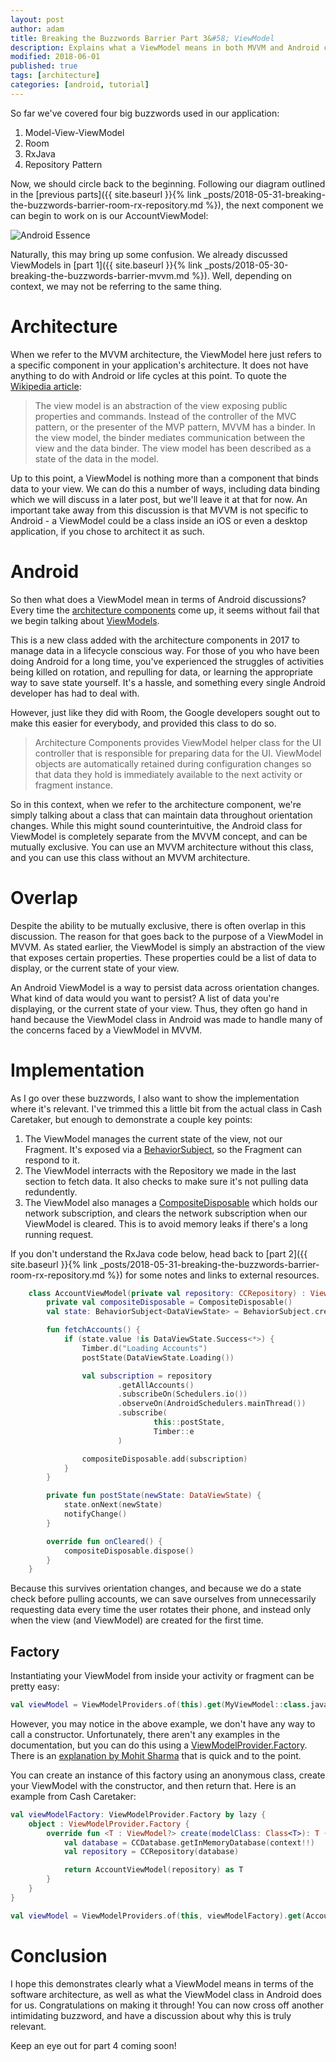 ```yaml
---
layout: post
author: adam
title: Breaking the Buzzwords Barrier Part 3&#58; ViewModel
description: Explains what a ViewModel means in both MVVM and Android contexts. 
modified: 2018-06-01
published: true
tags: [architecture]
categories: [android, tutorial]
---
```


So far we've covered four big buzzwords used in our application:

1. Model-View-ViewModel
2. Room
3. RxJava
4. Repository Pattern

Now, we should circle back to the beginning. Following our diagram outlined in the [previous parts]({{ site.baseurl }}{% link _posts/2018-05-31-breaking-the-buzzwords-barrier-room-rx-repository.md %}), the next component we can begin to work on is our AccountViewModel:

![Android Essence](/images/buzzwords/architecture_viewmodel.png)

Naturally, this may bring up some confusion. We already discussed ViewModels in [part 1]({{ site.baseurl }}{% link _posts/2018-05-30-breaking-the-buzzwords-barrier-mvvm.md %}). Well, depending on context, we may not be referring to the same thing.

<!--more-->

# Architecture

When we refer to the MVVM architecture, the ViewModel here just refers to a specific component in your application's architecture. It does not have anything to do with Android or life cycles at this point. To quote the [Wikipedia article](https://en.wikipedia.org/wiki/Model%E2%80%93view%E2%80%93viewmodel):

> The view model is an abstraction of the view exposing public properties and commands. Instead of the controller of the MVC pattern, or the presenter of the MVP pattern, MVVM has a binder. In the view model, the binder mediates communication between the view and the data binder. The view model has been described as a state of the data in the model.

Up to this point, a ViewModel is nothing more than a component that binds data to your view. We can do this a number of ways, including data binding which we will discuss in a later post, but we'll leave it at that for now. An important take away from this discussion is that MVVM is not specific to Android - a ViewModel could be a class inside an iOS or even a desktop application, if you chose to architect it as such. 

# Android

So then what does a ViewModel mean in terms of Android discussions? Every time the [architecture components](https://developer.android.com/topic/libraries/architecture/) come up, it seems without fail that we begin talking about [ViewModels](https://developer.android.com/topic/libraries/architecture/viewmodel).

This is a new class added with the architecture components in 2017 to manage data in a lifecycle conscious way. For those of you who have been doing Android for a long time, you've experienced the struggles of activities being killed on rotation, and repulling for data, or learning the appropriate way to save state yourself. It's a hassle, and something every single Android developer has had to deal with.

However, just like they did with Room, the Google developers sought out to make this easier for everybody, and provided this class to do so.

> Architecture Components provides ViewModel helper class for the UI controller that is responsible for preparing data for the UI. ViewModel objects are automatically retained during configuration changes so that data they hold is immediately available to the next activity or fragment instance.

So in this context, when we refer to the architecture component, we're simply talking about a class that can maintain data throughout orientation changes. While this might sound counterintuitive, the Android class for ViewModel is completely separate from the MVVM concept, and can be mutually exclusive. You can use an MVVM architecture without this class, and you can use this class without an MVVM architecture.

# Overlap

Despite the ability to be mutually exclusive, there is often overlap in this discussion. The reason for that goes back to the purpose of a ViewModel in MVVM. As stated earlier, the ViewModel is simply an abstraction of the view that exposes certain properties. These properties could be a list of data to display, or the current state of your view.

An Android ViewModel is a way to persist data across orientation changes. What kind of data would you want to persist? A list of data you're displaying, or the current state of your view. Thus, they often go hand in hand because the ViewModel class in Android was made to handle many of the concerns faced by a ViewModel in MVVM. 

# Implementation

As I go over these buzzwords, I also want to show the implementation where it's relevant. I've trimmed this a little bit from the actual class in Cash Caretaker, but enough to demonstrate a couple key points:

1. The ViewModel manages the current state of the view, not our Fragment. It's exposed via a [BehaviorSubject](), so the Fragment can respond to it. 
2. The ViewModel interracts with the Repository we made in the last section to fetch data. It also checks to make sure it's not pulling data redundently.
3. The ViewModel also manages a [CompositeDisposable](http://reactivex.io/RxJava/javadoc/io/reactivex/disposables/CompositeDisposable.html) which holds our network subscription, and clears the network subscription when our ViewModel is cleared. This is to avoid memory leaks if there's a long running request.

If you don't understand the RxJava code below, head back to [part 2]({{ site.baseurl }}{% link _posts/2018-05-31-breaking-the-buzzwords-barrier-room-rx-repository.md %}) for some notes and links to external resources.

```kotlin
    class AccountViewModel(private val repository: CCRepository) : ViewModel() {
        private val compositeDisposable = CompositeDisposable()
        val state: BehaviorSubject<DataViewState> = BehaviorSubject.create()

        fun fetchAccounts() {
            if (state.value !is DataViewState.Success<*>) {
                Timber.d("Loading Accounts")
                postState(DataViewState.Loading())

                val subscription = repository
                        .getAllAccounts()
                        .subscribeOn(Schedulers.io())
                        .observeOn(AndroidSchedulers.mainThread())
                        .subscribe(
                                this::postState,
                                Timber::e
                        )

                compositeDisposable.add(subscription)
            }
        }

        private fun postState(newState: DataViewState) {
            state.onNext(newState)
            notifyChange()
        }

        override fun onCleared() {
            compositeDisposable.dispose()
        }
    }
```

Because this survives orientation changes, and because we do a state check before pulling accounts, we can save ourselves from unnecessarily requesting data every time the user rotates their phone, and instead only when the view (and ViewModel) are created for the first time. 

## Factory

Instantiating your ViewModel from inside your activity or fragment can be pretty easy:

```kotlin
val viewModel = ViewModelProviders.of(this).get(MyViewModel::class.java)
```

However, you may notice in the above example, we don't have any way to call a constructor. Unfortunately, there aren't any examples in the documentation, but you can do this using a [ViewModelProvider.Factory](https://developer.android.com/reference/android/arch/lifecycle/ViewModelProvider.Factory). There is an [explanation by Mohit Sharma](https://android.jlelse.eu/android-viewmodel-with-custom-arguments-d0ff0fba29e1) that is quick and to the point.

You can create an instance of this factory using an anonymous class, create your ViewModel with the constructor, and then return that. Here is an example from Cash Caretaker:

```kotlin
val viewModelFactory: ViewModelProvider.Factory by lazy {
    object : ViewModelProvider.Factory {
        override fun <T : ViewModel?> create(modelClass: Class<T>): T {
            val database = CCDatabase.getInMemoryDatabase(context!!)
            val repository = CCRepository(database)

            return AccountViewModel(repository) as T
        }
    }
}

val viewModel = ViewModelProviders.of(this, viewModelFactory).get(AccountViewModel::class.java)
```

# Conclusion

I hope this demonstrates clearly what a ViewModel means in terms of the software architecture, as well as what the ViewModel class in Android does for us. Congratulations on making it through! You can now cross off another intimidating buzzword, and have a discussion about why this is truly relevant. 

Keep an eye out for part 4 coming soon!